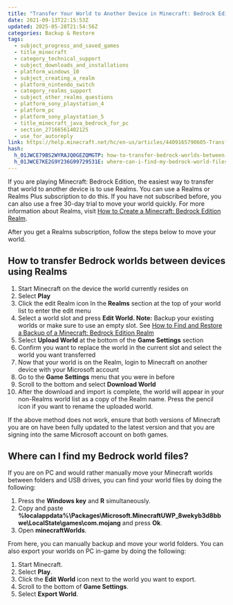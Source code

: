 ```yaml
---
title: "Transfer Your World to Another Device in Minecraft: Bedrock Edition"
date: 2021-09-13T22:15:53Z
updated: 2025-05-28T21:54:56Z
categories: Backup & Restore
tags:
  - subject_progress_and_saved_games
  - title_minecraft
  - category_technical_support
  - subject_downloads_and_installations
  - platform_windows_10
  - subject_creating_a_realm
  - platform_nintendo_switch
  - category_realms_support
  - subject_other_realms_questions
  - platform_sony_playstation_4
  - platform_pc
  - platform_sony_playstation_5
  - title_minecraft_java_bedrock_for_pc
  - section_27166561402125
  - use_for_autoreply
link: https://help.minecraft.net/hc/en-us/articles/4409165790605-Transfer-Your-World-to-Another-Device-in-Minecraft-Bedrock-Edition
hash:
  h_01JWCE79BS2WYRAJQ0GEZQMGTP: how-to-transfer-bedrock-worlds-between-devices-using-realms
  h_01JWCE7KE2G9Y236G99729531E: where-can-i-find-my-bedrock-world-files
---
```


If you are playing Minecraft: Bedrock Edition, the easiest way to transfer that world to another device is to use Realms. You can use a Realms or Realms Plus subscription to do this. If you have not subscribed before, you can also use a free 30-day trial to move your world quickly. For more information about Realms, visit [How to Create a Minecraft: Bedrock Edition Realm](../Create-or-Join-Realms/Create-a-Minecraft-Bedrock-Edition-Realm.md).

After you get a Realms subscription, follow the steps below to move your world.

## How to transfer Bedrock worlds between devices using Realms

1.  Start Minecraft on the device the world currently resides on
2.  Select **Play**
3.  Click the edit Realm icon In the **Realms** section at the top of your world list to enter the edit menu
4.  Select a world slot and press **Edit World. Note:** Backup your existing worlds or make sure to use an empty slot. See [How to Find and Restore a Backup of a Minecraft: Bedrock Edition Realm](../Manage-Realms-Settings-Worlds/Restore-an-Automatic-Backup-of-a-Minecraft-Bedrock-Edition-Realm.md)
5.  Select **Upload World** at the bottom of the **Game Settings** section
6.  Confirm you want to replace the world in the current slot and select the world you want transferred
7.  Now that your world is on the Realm, login to Minecraft on another device with your Microsoft account
8.  Go to the **Game Settings** menu that you were in before
9.  Scroll to the bottom and select **Download World**
10. After the download and import is complete, the world will appear in your non-Realms world list as a copy of the Realm name. Press the pencil icon if you want to rename the uploaded world.

If the above method does not work, ensure that both versions of Minecraft you are on have been fully updated to the latest version and that you are signing into the same Microsoft account on both games.

## Where can I find my Bedrock world files?

If you are on PC and would rather manually move your Minecraft worlds between folders and USB drives, you can find your world files by doing the following:

1.  Press the **Windows key** and **R** simultaneously.
2.  Copy and paste **%localappdata%\Packages\Microsoft.MinecraftUWP_8wekyb3d8bbwe\LocalState\games\com.mojang** and press **Ok**.
3.  Open **minecraftWorlds**.

From here, you can manually backup and move your world folders. You can also export your worlds on PC in-game by doing the following:

1.  Start Minecraft.
2.  Select **Play**.
3.  Click the **Edit World** icon next to the world you want to export.
4.  Scroll to the bottom of **Game Settings**.
5.  Select **Export World**.
